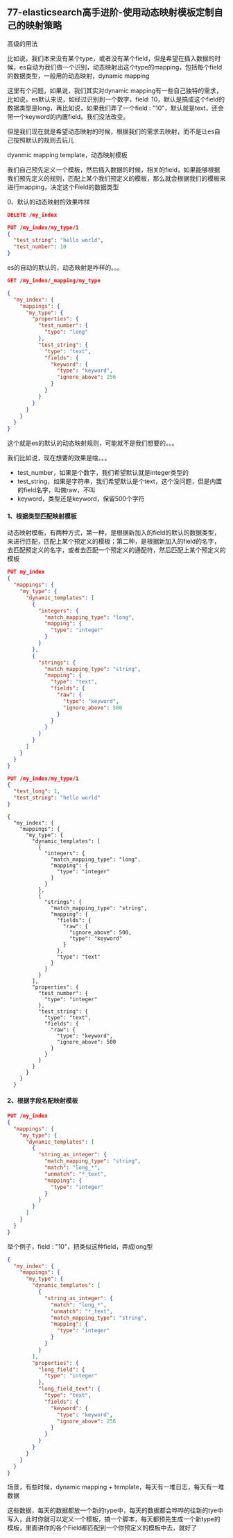 ## 77-elasticsearch高手进阶-使用动态映射模板定制自己的映射策略

高级的用法

比如说，我们本来没有某个type，或者没有某个field，但是希望在插入数据的时候，es自动为我们做一个识别，动态映射出这个type的mapping，包括每个field的数据类型，一般用的动态映射，dynamic mapping

这里有个问题，如果说，我们其实对dynamic mapping有一些自己独特的需求，比如说，es默认来说，如经过识别到一个数字，field: 10，默认是搞成这个field的数据类型是long，再比如说，如果我们弄了一个field : "10"，默认就是text，还会带一个keyword的内置field。我们没法改变。

但是我们现在就是希望动态映射的时候，根据我们的需求去映射，而不是让es自己按照默认的规则去玩儿

dyanmic mapping template，动态映射模板

我们自己预先定义一个模板，然后插入数据的时候，相关的field，如果能够根据我们预先定义的规则，匹配上某个我们预定义的模板，那么就会根据我们的模板来进行mapping，决定这个Field的数据类型

0、默认的动态映射的效果咋样

```json
DELETE /my_index

PUT /my_index/my_type/1
{
  "test_string": "hello world",
  "test_number": 10
}
```



es的自动的默认的，动态映射是咋样的。。。

```json
GET /my_index/_mapping/my_type

{
  "my_index": {
    "mappings": {
      "my_type": {
        "properties": {
          "test_number": {
            "type": "long"
          },
          "test_string": {
            "type": "text",
            "fields": {
              "keyword": {
                "type": "keyword",
                "ignore_above": 256
              }
            }
          }
        }
      }
    }
  }
}
```



这个就是es的默认的动态映射规则，可能就不是我们想要的。。。

我们比如说，现在想要的效果是啥。。。

- test_number，如果是个数字，我们希望默认就是integer类型的
- test_string，如果是字符串，我们希望默认是个text，这个没问题，但是内置的field名字，叫做raw，不叫
- keyword，类型还是keyword，保留500个字符



#### 1、根据类型匹配映射模板

动态映射模板，有两种方式，第一种，是根据新加入的field的默认的数据类型，来进行匹配，匹配上某个预定义的模板；第二种，是根据新加入的field的名字，去匹配预定义的名字，或者去匹配一个预定义的通配符，然后匹配上某个预定义的模板

```json
PUT my_index
{
  "mappings": {
    "my_type": {
      "dynamic_templates": [
        {
          "integers": {
            "match_mapping_type": "long",
            "mapping": {
              "type": "integer"
            }
          }
        },
        {
          "strings": {
            "match_mapping_type": "string",
            "mapping": {
              "type": "text",
              "fields": {
                "raw": {
                  "type": "keyword",
                  "ignore_above": 500
                }
              }
            }
          }
        }
      ]
    }
  }
}

PUT /my_index/my_type/1
{
  "test_long": 1,
  "test_string": "hello world"
}
```

```
{
  "my_index": {
    "mappings": {
      "my_type": {
        "dynamic_templates": [
          {
            "integers": {
              "match_mapping_type": "long",
              "mapping": {
                "type": "integer"
              }
            }
          },
          {
            "strings": {
              "match_mapping_type": "string",
              "mapping": {
                "fields": {
                  "raw": {
                    "ignore_above": 500,
                    "type": "keyword"
                  }
                },
                "type": "text"
              }
            }
          }
        ],
        "properties": {
          "test_number": {
            "type": "integer"
          },
          "test_string": {
            "type": "text",
            "fields": {
              "raw": {
                "type": "keyword",
                "ignore_above": 500
              }
            }
          }
        }
      }
    }
  }
```



#### 2、根据字段名配映射模板

```json
PUT /my_index 
{
  "mappings": {
    "my_type": {
      "dynamic_templates": [
        {
          "string_as_integer": {
            "match_mapping_type": "string",
            "match": "long_*",
            "unmatch": "*_text",
            "mapping": {
              "type": "integer"
            }
          }
        }
      ]
    }
  }
}
```



举个例子，field : "10"，把类似这种field，弄成long型

```json
{
  "my_index": {
    "mappings": {
      "my_type": {
        "dynamic_templates": [
          {
            "string_as_integer": {
              "match": "long_*",
              "unmatch": "*_text",
              "match_mapping_type": "string",
              "mapping": {
                "type": "integer"
              }
            }
          }
        ],
        "properties": {
          "long_field": {
            "type": "integer"
          },
          "long_field_text": {
            "type": "text",
            "fields": {
              "keyword": {
                "type": "keyword",
                "ignore_above": 256
              }
            }
          }
        }
      }
    }
  }
}
```



场景，有些时候，dynamic mapping + template，每天有一堆日志，每天有一堆数据

这些数据，每天的数据都放一个新的type中，每天的数据都会哗哗的往新的tye中写入，此时你就可以定义一个模板，搞一个脚本，每天都预先生成一个新type的模板，里面讲你的各个Field都匹配到一个你预定义的模板中去，就好了
